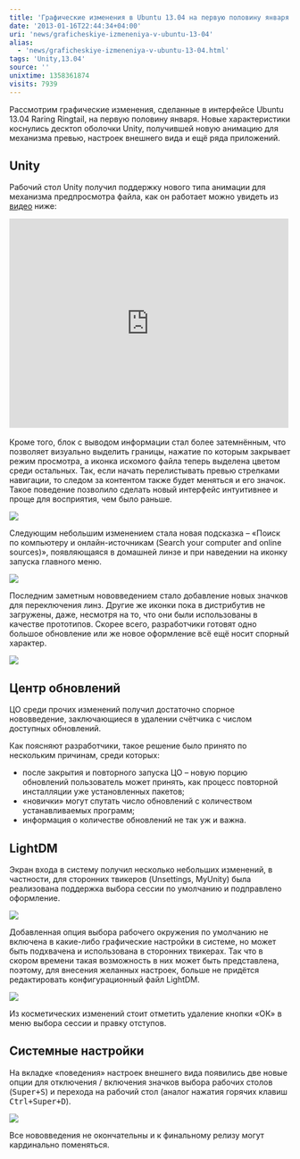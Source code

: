 ```yaml
---
title: 'Графические изменения в Ubuntu 13.04 на первую половину января'
date: '2013-01-16T22:44:34+04:00'
uri: 'news/graficheskiye-izmeneniya-v-ubuntu-13-04'
alias: 
  - 'news/graficheskiye-izmeneniya-v-ubuntu-13-04.html'
tags: 'Unity,13.04'
source: ''
unixtime: 1358361874
visits: 7939
---
```

Рассмотрим графические изменения, сделанные в интерфейсе Ubuntu 13.04 Raring Ringtail, на первую половину января. Новые характеристики коснулись десктоп оболочки Unity, получившей новую анимацию для механизма превью, настроек внешнего вида и ещё ряда приложений.

## Unity

Рабочий стол Unity получил поддержку нового типа анимации для механизма предпросмотра файла, как он работает можно увидеть из [видео](https://www.youtube.com/embed/9LO8Yi0kcZg) ниже:

<iframe src="https://www.youtube.com/embed/9LO8Yi0kcZg" frameborder="0" width="500" height="375"></iframe> 

Кроме того, блок с выводом информации стал более затемнённым, что позволяет визуально выделить границы, нажатие по которым закрывает режим просмотра, а иконка искомого файла теперь выделена цветом среди остальных. Так, если начать перелистывать превью стрелками навигации, то следом за контентом также будет меняться и его значок. Такое поведение позволило сделать новый интерфейс интуитивнее и проще для восприятия, чем было раньше.

[![](img/2013/01/16/22-00/ubuntu-13-3-8383706175-o.jpg)](img/2013/01/16/22-00/ubuntu-13-3-8383706175-o.jpg)

Следующим небольшим изменением стала новая подсказка – «Поиск по компьютеру и онлайн-источникам (Search your computer and online sources)», появляющаяся в домашней линзе и при наведении на иконку запуска главного меню.

[![](img/2013/01/16/22-00/ubuntu-13-5-8383705947-o.jpg)](img/2013/01/16/22-00/ubuntu-13-5-8383705947-o.jpg)

Последним заметным нововведением стало добавление новых значков для переключения линз. Другие же иконки пока в дистрибутив не загружены, даже, несмотря на то, что они были использованы в качестве прототипов. Скорее всего, разработчики готовят одно большое обновление или же новое оформление всё ещё носит спорный характер.

[![](img/2013/01/16/22-00/ubuntu-13-7-8384790084-o.jpg)](img/2013/01/16/22-00/ubuntu-13-7-8384790084-o.jpg)

## Центр обновлений

ЦО среди прочих изменений получил достаточно спорное нововведение, заключающиеся в удалении счётчика с числом доступных обновлений.

Как поясняют разработчики, такое решение было принято по нескольким причинам, среди которых:

*   после закрытия и повторного запуска ЦО – новую порцию обновлений пользователь может принять, как процесс повторной инсталляции уже установленных пакетов;
*   «новички» могут спутать число обновлений с количеством устанавливаемых программ;
*   информация о количестве обновлений не так уж и важна.

## LightDM

Экран входа в систему получил несколько небольших изменений, в частности, для сторонних твикеров (Unsettings, MyUnity) была реализована поддержка выбора сессии по умолчанию и подправлено оформление.

[![](img/2013/01/16/22-00/ubuntu-13-6-8383705885-o.jpg)](img/2013/01/16/22-00/ubuntu-13-6-8383705885-o.jpg)

Добавленная опция выбора рабочего окружения по умолчанию не включена в какие-либо графические настройки в системе, но может быть подхвачена и использована в сторонних твикерах. Так что в скором времени такая возможность в них может быть представлена, поэтому, для внесения желанных настроек, больше не придётся редактировать конфигурационный файл LightDM.

[![](img/2013/01/16/22-00/ubuntu-13-1-8383706341-o.jpg)](img/2013/01/16/22-00/ubuntu-13-1-8383706341-o.jpg)

Из косметических изменений стоит отметить удаление кнопки «ОК» в меню выбора сессии и правку отступов.

## Системные настройки

На вкладке «поведения» настроек внешнего вида появились две новые опции для отключения / включения значков выбора рабочих столов (<kbd>Super+S</kbd>) и перехода на рабочий стол (аналог нажатия горячих клавиш <kbd>Ctrl+Super+D</kbd>).

[![](img/2013/01/16/22-00/ubuntu-13-8-8383705677-o.jpg)](img/2013/01/16/22-00/ubuntu-13-8-8383705677-o.jpg)

Все нововведения не окончательны и к финальному релизу могут кардинально поменяться.

